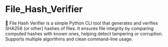 # File_Hash_Verifier
🔐 File Hash Verifier is a simple Python CLI tool that generates and verifies SHA256 (or other) hashes of files. It ensures file integrity by comparing computed hashes with known ones, helping detect tampering or corruption. Supports multiple algorithms and clean command-line usage.
